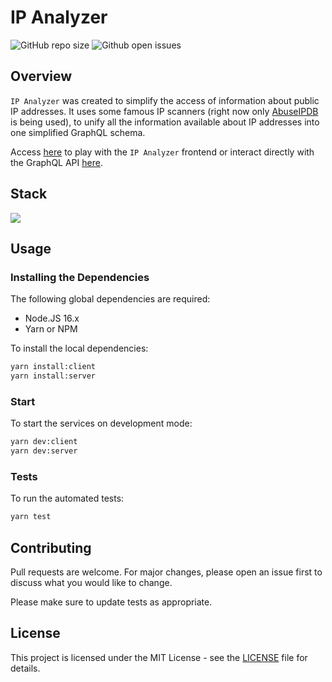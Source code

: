 # IP Analyzer

![GitHub repo size](https://img.shields.io/github/repo-size/alefeans/ip-analyzer?style=for-the-badge)
![Github open issues](https://img.shields.io/github/issues/alefeans/ip-analyzer?style=for-the-badge)

## Overview

`IP Analyzer` was created to simplify the access of information about public IP addresses. It uses some famous IP scanners (right now only [AbuseIPDB](https://www.abuseipdb.com/) is being used), to unify all the information available about IP addresses into one simplified GraphQL schema.

Access [here](https://ip-analyzer.vercel.app/) to play with the `IP Analyzer` frontend or interact directly with the GraphQL API [here](https://ip-analyzer-server.vercel.app/graphql).

## Stack

<p align="left">
  <a href="https://skillicons.dev">
    <img src="https://skills.thijs.gg/icons?i=ts,react,vite,express,graphql,vercel&theme=dark" />
  </a>
</p>

## Usage

### Installing the Dependencies

The following global dependencies are required:

- Node.JS 16.x
- Yarn or NPM

To install the local dependencies:

```sh
yarn install:client
yarn install:server
```

### Start 

To start the services on development mode:

```sh
yarn dev:client
yarn dev:server
```

### Tests

To run the automated tests:

```sh
yarn test
```

## Contributing

Pull requests are welcome. For major changes, please open an issue first to discuss what you would like to change.

Please make sure to update tests as appropriate.

## License

This project is licensed under the MIT License - see the [LICENSE](LICENSE) file for details.
